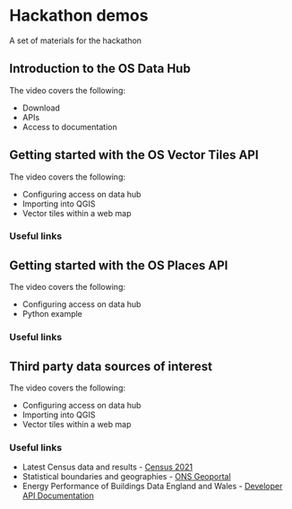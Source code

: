 # Hackathon demos

A set of materials for the hackathon

## Introduction to the OS Data Hub

The video covers the following:

* Download
* APIs
* Access to documentation



## Getting started with the OS Vector Tiles API

The video covers the following:

* Configuring access on data hub
* Importing into QGIS
* Vector tiles within a web map



### Useful links


## Getting started with the OS Places API

The video covers the following:

* Configuring access on data hub
* Python example


### Useful links


## Third party data sources of interest

The video covers the following:

* Configuring access on data hub
* Importing into QGIS
* Vector tiles within a web map



### Useful links

* Latest Census data and results - [Census 2021](https://census.gov.uk/)
* Statistical boundaries and geographies - [ONS Geoportal](https://geoportal.statistics.gov.uk/)
* Energy Performance of Buildings Data England and Wales - [Developer API Documentation](https://epc.opendatacommunities.org/docs/api)
